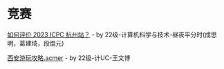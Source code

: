 # 竞赛

[如何评价 2023 ICPC 杭州站？](https://www.zhihu.com/question/629959597/answer/3331826135?utm_id=0) - by 22级-计算机科学与技术-昼夜平分时(成思明，葛建琦，段焜元)

[西安游玩攻略.acmer](learning/competition/西安攻略.amcer.md) - by 22级-计UC-王文博
